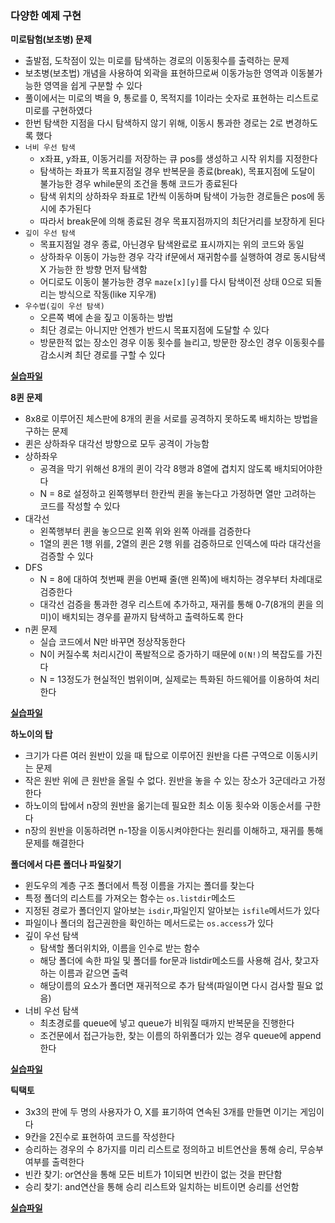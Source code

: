 ### 다양한 예제 구현

**미로탐험(보초병) 문제**

- 출발점, 도착점이 있는 미로를 탐색하는 경로의 이동횟수를 출력하는 문제
- 보초병(보초법) 개념을 사용하여 외곽을 표현하므로써 이동가능한 영역과 이동불가능한 영역을 쉽게 구분할 수 있다
- 풀이에서는 미로의 벽을 9, 통로를 0, 목적지를 1이라는 숫자로 표현하는 리스트로 미로를 구현하였다
- 한번 탐색한 지점을 다시 탐색하지 않기 위해, 이동시 통과한 경로는 2로 변경하도록 했다
- `너비 우선 탐색`
  - x좌표, y좌표, 이동거리를 저장하는 큐 pos를 생성하고 시작 위치를 지정한다
  - 탐색하는 좌표가 목표지점일 경우 반복문을 종료(break), 목표지점에 도달이 불가능한 경우 while문의 조건을 통해 코드가 종료된다
  - 탐색 위치의 상하좌우 좌표로 1칸씩 이동하며 탐색이 가능한 경로들은 pos에 동시에 추가된다
  - 따라서 break문에 의해 종료된 경우 목표지점까지의 최단거리를 보장하게 된다
- `깊이 우선 탐색`
  - 목표지점일 경우 종료, 아닌경우 탐색완료로 표시까지는 위의 코드와 동일
  - 상하좌우 이동이 가능한 경우 각각 if문에서 재귀함수를 실행하여 경로 동시탐색 X 가능한 한 방향 먼저 탐색함
  - 어디로도 이동이 불가능한 경우 `maze[x][y]`를 다시 탐색이전 상태 0으로 되돌리는 방식으로 작동(like 지우개)
- `우수법(깊이 우선 탐색)`
  - 오른쪽 벽에 손을 짚고 이동하는 방법
  - 최단 경로는 아니지만 언젠가 반드시 목표지점에 도달할 수 있다
  - 방문한적 없는 장소인 경우 이동 횟수를 늘리고, 방문한 장소인 경우 이동횟수를 감소시켜 최단 경로를 구할 수 있다

**[실습파일](point4_maze.py)**

**8퀸 문제**

- 8x8로 이루어진 체스판에 8개의 퀸을 서로를 공격하지 못하도록 배치하는 방법을 구하는 문제
- 퀸은 상하좌우 대각선 방향으로 모두 공격이 가능함
- 상하좌우
  - 공격을 막기 위해선 8개의 퀸이 각각 8행과 8열에 겹치지 않도록 배치되어야한다
  - N = 8로 설정하고 왼쪽행부터 한칸씩 퀸을 놓는다고 가정하면 열만 고려하는 코드를 작성할 수 있다
- 대각선
  - 왼쪽행부터 퀸을 놓으므로 왼쪽 위와 왼쪽 아래를 검증한다
  - 1열의 퀸은 1행 위를, 2열의 퀸은 2행 위를 검증하므로 인덱스에 따라 대각선을 검증할 수 있다
- DFS
  - N = 8에 대하여 첫번째 퀸을 0번째 줄(맨 왼쪽)에 배치하는 경우부터 차례대로 검증한다
  - 대각선 검증을 통과한 경우 리스트에 추가하고, 재귀를 통해 0-7(8개의 퀸을 의미)이 배치되는 경우를 끝까지 탐색하고 출력하도록 한다
- n퀸 문제
  - 실습 코드에서 N만 바꾸면 정상작동한다
  - N이 커질수록 처리시간이 폭발적으로 증가하기 때문에 `O(N!)`의 복잡도를 가진다
  - N = 13정도가 현실적인 범위이며, 실제로는 특화된 하드웨어를 이용하여 처리한다

**[실습파일](point4_queen.py)**

**하노이의 탑**

- 크기가 다른 여러 원반이 있을 때 탑으로 이루어진 원반을 다른 구역으로 이동시키는 문제
- 작은 원반 위에 큰 원반을 올릴 수 없다. 원반을 놓을 수 있는 장소가 3군데라고 가정한다
- 하노이의 탑에서 n장의 원반을 옮기는데 필요한 최소 이동 횟수와 이동순서를 구한다
- n장의 원반을 이동하려면 n-1장을 이동시켜야한다는 원리를 이해하고, 재귀를 통해 문제를 해결한다

**폴더에서 다른 폴더나 파일찾기**

- 윈도우의 계층 구조 폴더에서 특정 이름을 가지는 폴더를 찾는다
- 특정 폴더의 리스트를 가져오는 함수는 `os.listdir`메소드
- 지정된 경로가 폴더인지 알아보는 `isdir`,파일인지 알아보는 `isfile`메서드가 있다
- 파일이나 폴더의 접근권한을 확인하는 메서드로는 `os.access`가 있다
- 깊이 우선 탐색
  - 탐색할 폴더위치와, 이름을 인수로 받는 함수
  - 해당 폴더에 속한 파일 및 폴더를 for문과 listdir메소드를 사용해 검사, 찾고자 하는 이름과 같으면 출력
  - 해당이름의 요소가 폴더면 재귀적으로 추가 탐색(파일이면 다시 검사할 필요 없음)
- 너비 우선 탐색
  - 최초경로를 queue에 넣고 queue가 비워질 때까지 반복문을 진행한다
  - 조건문에서 접근가능한, 찾는 이름의 하위폴더가 있는 경우 queue에 append한다

**[실습파일](point4_hanoi.py)**

**틱택토**

- 3x3의 판에 두 명의 사용자가 O, X를 표기하여 연속된 3개를 만들면 이기는 게임이다
- 9칸을 2진수로 표현하여 코드를 작성한다
- 승리하는 경우의 수 8가지를 미리 리스트로 정의하고 비트연산을 통해 승리, 무승부 여부를 출력한다
- 빈칸 찾기: or연산을 통해 모든 비트가 1이되면 빈칸이 없는 것을 판단함
- 승리 찾기: and연산을 통해 승리 리스트와 일치하는 비트이면 승리를 선언함

**[실습파일](point4_tictactoe.py)**
